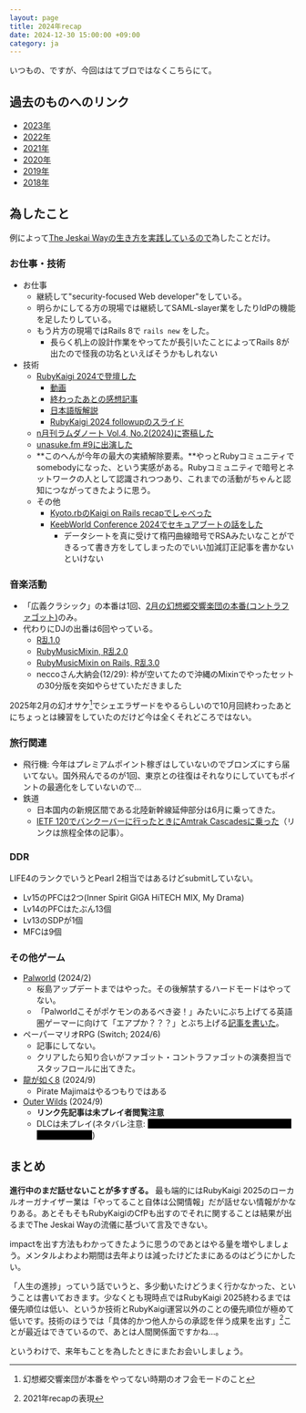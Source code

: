 ```yaml
---
layout: page
title: 2024年recap
date: 2024-12-30 15:00:00 +09:00
category: ja
---
```


<style>
.spoiler {
    background: #000;
    color: #000;
}
</style>

いつもの、ですが、今回ははてブロではなくこちらにて。

## 過去のものへのリンク

- [2023年](https://d.s01.ninja/entry/20231231/1704031312)
- [2022年](https://d.s01.ninja/entry/20221231/1672462383)
- [2021年](https://d.s01.ninja/entry/20211231/1640908800)
- [2020年](https://d.s01.ninja/entry/20201231/1609382037)
- [2019年](https://d.s01.ninja/entry/20191229/1577625342)
- [2018年](https://d.s01.ninja/entry/20181231/1546246299)

## 為したこと

例によって[The Jeskai Wayの生き方を実践しているので](https://gatherer.wizards.com/Pages/Card/Details.aspx?multiverseid=391883)為したことだけ。

### お仕事・技術

- お仕事
  - 継続して"security-focused Web developer"をしている。
  - 明らかにしてる方の現場では継続してSAML-slayer業をしたりIdPの機能を足したりしている。
  - もう片方の現場ではRails 8で `rails new` をした。
    - 長らく机上の設計作業をやってたが長引いたことによってRails 8が出たので怪我の功名といえばそうかもしれない
- 技術
  - [RubyKaigi 2024で登壇した](https://speakerdeck.com/sylph01/adding-security-to-microcontroller-ruby)
    - [動画](https://youtu.be/V8tf34Iw2YY)
    - [終わったあとの感想記事](https://d.s01.ninja/entry/20240521/1716275951)
    - [日本語版解説](https://magazine.rubyist.net/articles/0064/AddingSecurityToMicrocontrollerRubyJa.html)
    - [RubyKaigi 2024 followupのスライド](https://speakerdeck.com/sylph01/updates-on-picoruby-networking-hpke-and-maybe-more)
  - [n月刊ラムダノート Vol.4, No.2(2024)に寄稿した](https://www.lambdanote.com/collections/n/products/nmonthly-vol-4-no-2-2024)
  - [unasuke.fm #9に出演した](https://unasuke.fm/ep/9)
  - **このへんが今年の最大の実績解除要素。**やっとRubyコミュニティでsomebodyになった、という実感がある。Rubyコミュニティで暗号とネットワークの人として認識されつつあり、これまでの活動がちゃんと認知につながってきたように思う。
  - その他
    - [Kyoto.rbのKaigi on Rails recapでしゃべった](https://speakerdeck.com/sylph01/authn-and-encryption-perfectly-and-im-gonna-lose-my-job)
    - [KeebWorld Conference 2024でセキュアブートの話をした](https://speakerdeck.com/sylph01/actual-security-in-microcontroller-ruby)
      - データシートを真に受けて楕円曲線暗号でRSAみたいなことができるって書き方をしてしまったのでいい加減訂正記事を書かないといけない

### 音楽活動

- 「広義クラシック」の本番は1回、[2月の幻想郷交響楽団の本番(コントラファゴット)](https://d.s01.ninja/entry/20240325/1711357200)のみ。
- 代わりにDJの出番は6回やっている。
  - [R乱1.0](https://d.s01.ninja/entry/20240321/1711013025)
  - [RubyMusicMixin, R乱2.0](https://d.s01.ninja/entry/20240812/1723462793)
  - [RubyMusicMixin on Rails, R乱3.0](/ja/dj-with-classic-ddr-songs.html)
  - neccoさん大納会(12/29): 枠が空いてたので沖縄のMixinでやったセットの30分版を突如やらせていただきました

2025年2月の幻オサケ[^1]でシェエラザードをやるらしいので10月回終わったあとにちょっとは練習をしていたのだけど今は全くそれどころではない。

[^1]: 幻想郷交響楽団が本番をやってない時期のオフ会モードのこと

### 旅行関連

- 飛行機: 今年はプレミアムポイント稼ぎはしていないのでブロンズにすら届いてない。国外飛んでるのが1回、東京との往復はそれなりにしていてもポイントの最適化をしていないので…
- 鉄道
  - 日本国内の新規区間である北陸新幹線延伸部分は6月に乗ってきた。
  - [IETF 120でバンクーバーに行ったときにAmtrak Cascadesに乗った](https://d.s01.ninja/entry/20240803/1722648980)（リンクは旅程全体の記事）。

### DDR

LIFE4のランクでいうとPearl 2相当ではあるけどsubmitしていない。

- Lv15のPFCは2つ(Inner Spirit GIGA HiTECH MIX, My Drama)
- Lv14のPFCはたぶん13個
- Lv13のSDPが1個
- MFCは9個

### その他ゲーム

- [Palworld](https://d.s01.ninja/entry/20240204/1707053400) (2024/2)
  - 桜島アップデートまではやった。その後解禁するハードモードはやってない。
  - 「Palworldこそがポケモンのあるべき姿！」みたいにぶち上げてる英語圏ゲーマーに向けて「エアプか？？？」とぶち上げる[記事を書いた](http://localhost:4000/en/you-havent-played-pokemon-enough.html)。
- ペーパーマリオRPG (Switch; 2024/6)
  - 記事にしてない。
  - クリアしたら知り合いがファゴット・コントラファゴットの演奏担当でスタッフロールに出てきた。
- [龍が如く8](https://d.s01.ninja/entry/20240907/1725708600) (2024/9)
  - Pirate Majimaはやるつもりではある
- [Outer Wilds](https://d.s01.ninja/entry/20240916/1726493400) (2024/9)
  - **リンク先記事は未プレイ者閲覧注意**
  - DLCは未プレイ(ネタバレ注意: <span class="spoiler">ちょっと試したけど該当部分に入ることすらできてない</span>)

## まとめ

**進行中のまだ話せないことが多すぎる。** 最も端的にはRubyKaigi 2025のローカルオーガナイザー業は「やってること自体は公開情報」だが話せない情報がかなりある。あとそもそもRubyKaigiのCfPも出すのでそれに関することは結果が出るまでThe Jeskai Wayの流儀に基づいて言及できない。

impactを出す方法もわかってきたように思うのであとはやる量を増やしましょう。メンタルよわよわ期間は去年よりは減ったけどたまにあるのはどうにかしたい。

「人生の進捗」っていう話でいうと、多少動いたけどうまく行かなかった、ということは書いておきます。少なくとも現時点ではRubyKaigi 2025終わるまでは優先順位は低い、というか技術とRubyKaigi運営以外のことの優先順位が極めて低いです。技術のほうでは「具体的かつ他人からの承認を伴う成果を出す」[^2]ことが最近はできているので、あとは人間関係面ですかね…。

[^2]: 2021年recapの表現

というわけで、来年もことを為したときにまたお会いしましょう。